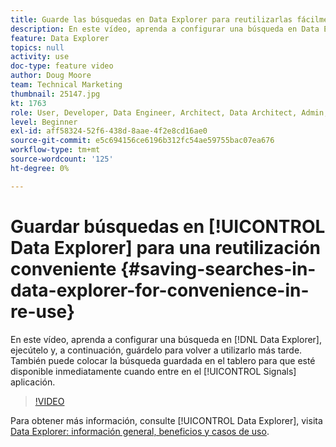 ```yaml
---
title: Guarde las búsquedas en Data Explorer para reutilizarlas fácilmente
description: En este vídeo, aprenda a configurar una búsqueda en Data Explorer, ejecutarla y luego guardarla para volver a utilizarla posteriormente. También puede colocar la búsqueda guardada en el tablero para que esté disponible inmediatamente cuando entra en la aplicación Señales.
feature: Data Explorer
topics: null
activity: use
doc-type: feature video
author: Doug Moore
team: Technical Marketing
thumbnail: 25147.jpg
kt: 1763
role: User, Developer, Data Engineer, Architect, Data Architect, Admin, Leader
level: Beginner
exl-id: aff58324-52f6-438d-8aae-4f2e8cd16ae0
source-git-commit: e5c694156ce6196b312fc54ae59755bac07ea676
workflow-type: tm+mt
source-wordcount: '125'
ht-degree: 0%

---
```


# Guardar búsquedas en [!UICONTROL Data Explorer] para una reutilización conveniente {#saving-searches-in-data-explorer-for-convenience-in-re-use}

En este vídeo, aprenda a configurar una búsqueda en [!DNL Data Explorer], ejecútelo y, a continuación, guárdelo para volver a utilizarlo más tarde. También puede colocar la búsqueda guardada en el tablero para que esté disponible inmediatamente cuando entre en el [!UICONTROL Signals] aplicación.

>[!VIDEO](https://video.tv.adobe.com/v/25147/?quality=12)

Para obtener más información, consulte [!UICONTROL Data Explorer], visita [Data Explorer: información general, beneficios y casos de uso](https://experiencecloud.adobe.com/resources/help/en_US/aam/data-explorer.html).
